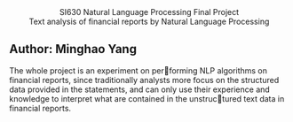 <div align='center' >SI630 Natural Language Processing Final Project </div><div align='center' > Text analysis of financial reports by Natural Language Processing </div>

## Author: Minghao Yang

The whole project is an experiment on performing NLP algorithms on financial reports,
since traditionally analysts more focus on the
structured data provided in the statements, and
can only use their experience and knowledge
to interpret what are contained in the unstructured text data in financial reports.
